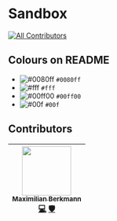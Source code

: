 # Sandbox
[![All Contributors](https://img.shields.io/badge/all_contributors-1-orange.svg?style=flat-square)](#contributors)

## Colours on README
- ![#0080ff](https://placehold.it/15/0080ff/000000?text=+) `#0080ff`
- ![#fff](https://placehold.it/15/fff/000000?text=+) `#fff`
- ![#00ff00](https://placehold.it/15/00ff00/000?text=+) `#00ff00`
- ![#00f](https://placehold.it/15/00f/ff0?text=+) `#00f`

## Contributors
<!-- ALL-CONTRIBUTORS-LIST:START - Do not remove or modify this section -->
<!-- prettier-ignore -->
| [<img src="https://avatars0.githubusercontent.com/u/8260834?v=4" width="100px;"/><br /><sub><b>Maximilian Berkmann</b></sub>](maxcubing.wordpress.com)<br />[💻](https://github.com/Berkmann18/Sandbox/commits?author=Berkmann18 "Code") [🛡️](#security-Berkmann18 "Security") |
| :---: |
<!-- ALL-CONTRIBUTORS-LIST:END -->